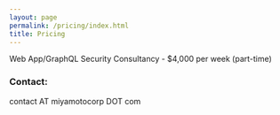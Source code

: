 ```yaml
---
layout: page
permalink: /pricing/index.html
title: Pricing 
---
```


Web App/GraphQL Security Consultancy -  $4,000 per week (part-time)

### Contact: 
contact AT miyamotocorp DOT com
